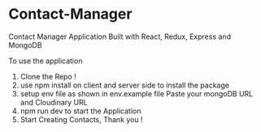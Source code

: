 # Contact-Manager

Contact Manager Application Built with React, Redux, Express and MongoDB

To use the application

1. Clone the Repo !
2. use npm install on client and server side to install the package
3. setup env file as shown in env.example file
    Paste your mongoDB URL and Cloudinary URL
4. npm run dev to start the Application
5. Start Creating Contacts, Thank you !    